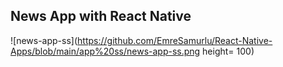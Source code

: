 ## News App with React Native

![news-app-ss](https://github.com/EmreSamurlu/React-Native-Apps/blob/main/app%20ss/news-app-ss.png height= 100)

